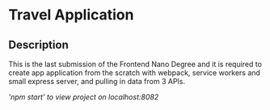 <h1>Travel Application</h1>

<h2>Description</h2>
This is the last submission of the Frontend Nano Degree and it is required to create app application from the scratch with webpack, service workers and small express server, and pulling in data from 3 APIs. 

<em>'npm start' to view project on localhost:8082</em>

